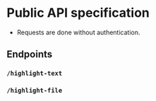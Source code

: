 # Public API specification

* Requests are done without authentication.

## Endpoints

### `/highlight-text`

### `/highlight-file`

